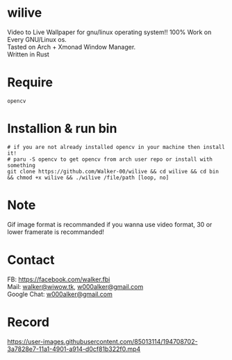 # wilive
Video to Live Wallpaper for gnu/linux operating system!!
100% Work on Every GNU/Linux os.<br>
Tasted on Arch + Xmonad Window Manager.<br>
Written in Rust

# Require
```
opencv
```

# Installion & run bin
```
# if you are not already installed opencv in your machine then install it!
# paru -S opencv to get opencv from arch user repo or install with something
git clone https://github.com/Walker-00/wilive && cd wilive && cd bin && chmod +x wilive && ./wilive /file/path [loop, no]
```

# Note
Gif image format is recommanded if you wanna use video format, 30 or lower framerate is recommanded!

# Contact
FB: https://facebook.com/walker.fbi<br>
Mail: walker@wiwow.tk, w000alker@gmail.com<br>
Google Chat: w000alker@gmail.com

# Record

https://user-images.githubusercontent.com/85013114/194708702-3a7828e7-11a1-4901-a914-d0cf81b322f0.mp4

